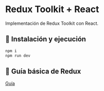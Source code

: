 # Redux Toolkit + React

Implementación de Redux Toolkit con React.

## 🔧 Instalación y ejecución

```bash
npm i
npm run dev
```

## 📝 Guía básica de Redux

[Guía](https://luisblog.vercel.app/redux/inicio)

